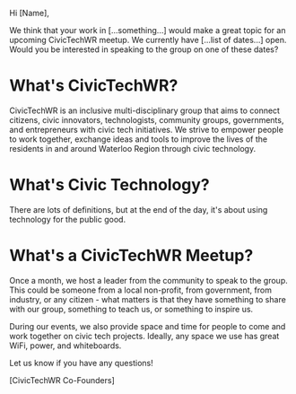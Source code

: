 Hi [Name],

We think that your work in [...something...] would make a great topic for an upcoming CivicTechWR meetup. We currently have [...list of dates...] open. Would you be interested in speaking to the group on one of these dates?

# What's CivicTechWR?
CivicTechWR is an inclusive multi-disciplinary group that aims to connect citizens, civic innovators, technologists, community groups, governments, and entrepreneurs with civic tech initiatives. We strive to empower people to work together, exchange ideas and tools to improve the lives of the residents in and around Waterloo Region through civic technology.

# What's Civic Technology?
There are lots of definitions, but at the end of the day, it's about using technology for the public good.

# What's a CivicTechWR Meetup?
Once a month, we host a leader from the community to speak to the group. This could be someone from a local non-profit, from government, from industry, or any citizen - what matters is that they have something to share with our group, something to teach us, or something to inspire us.

During our events, we also provide space and time for people to come and work together on civic tech projects. Ideally, any space we use has great WiFi, power, and whiteboards.

Let us know if you have any questions!

[CivicTechWR Co-Founders]